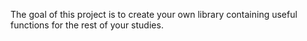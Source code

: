 The goal of this project is to create your own library containing
useful functions for the rest of your studies.
